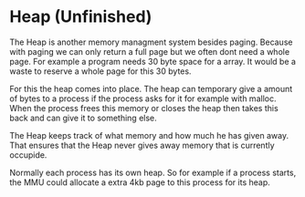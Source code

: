 # Heap (Unfinished)
The Heap is another memory managment system besides paging. Because with paging we can only return a full page but we often dont need a whole page. For example a program needs 30 byte space for a array. It would be a waste to reserve a whole page for this 30 bytes.

For this the heap comes into place. The heap can temporary give a amount of bytes to a process if the process asks for it for example with malloc. When the process frees this memory or closes the heap then takes this back and can give it to something else.

The Heap keeps track of what memory and how much he has given away. That ensures that the Heap never gives away memory that is currently occupide.

Normally each process has its own heap. So for example if a process starts, the MMU could allocate a extra 4kb page to this process for its heap. 